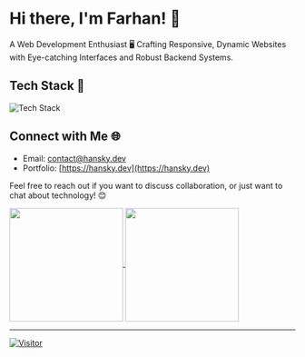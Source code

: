 # Hi there, I'm Farhan! 👋

A Web Development Enthusiast 🖥️ Crafting Responsive, Dynamic Websites with Eye-catching Interfaces and Robust Backend Systems.

## Tech Stack 🚀

![Tech Stack](https://skillicons.dev/icons?i=html,css,javascript,java,php,git,github,bootstrap,materialui,tailwindcss,laravel,npm,nodejs,gulp,react,nextjs,vite,spring,mysql,postgresql,docker,discord,figma,notion,postman,vscode,vercel,cloudflare,wordpress,windows,linux,ubuntu&perline=8)

## Connect with Me 🌐

-   Email: [contact@hansky.dev](mailto:contact@hansky.dev)
-   Portfolio: [https://hansky.dev](https://hansky.dev)

Feel free to reach out if you want to discuss collaboration, or just want to chat about technology! 😊

<a href="https://github.com/hanskydev">
  <img height=200 align="center" src="https://github-readme-stats.vercel.app/api?username=hanskydev&theme=tokyonight" />
</a>
<a href="https://github.com/hanskydev">
  <img height=200 align="center" src="https://github-readme-stats.vercel.app/api/top-langs?username=hanskydev&layout=compact&langs_count=8&theme=tokyonight&card_width=320" />
</a>

---

[![Visitor](https://visitor-badge.laobi.icu/badge?page_id=hanskydev.hanskydev)](https://github.com/hanskydev)

<!---
hanskydev/hanskydev is a ✨ special ✨ repository because its `README.md` (this file) appears on your GitHub profile.
You can click the Preview link to take a look at your changes.
--->
